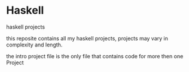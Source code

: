 # Haskell
haskell projects

this reposite contains all my haskell projects, projects may vary in complexity and length. 

the intro project file is the only file that contains code for more then one Project

